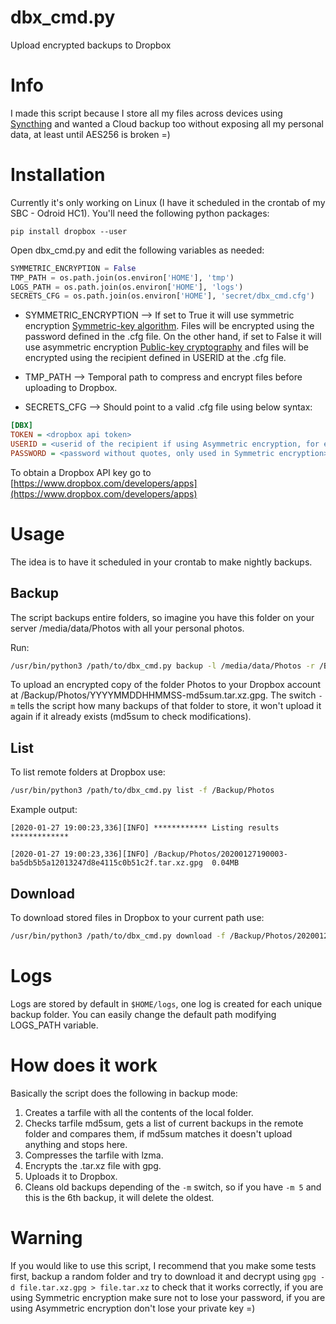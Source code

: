 # dbx_cmd.py
Upload encrypted backups to Dropbox

# Info
I made this script because I store all my files across devices using [Syncthing](https://syncthing.net/) and wanted a Cloud backup too without exposing all my personal data, at least until AES256 is broken =)

# Installation

Currently it's only working on Linux (I have it scheduled in the crontab of my SBC - Odroid HC1).
You'll need the following python packages:

`pip install dropbox --user`

Open dbx_cmd.py and edit the following variables as needed:
```python
SYMMETRIC_ENCRYPTION = False
TMP_PATH = os.path.join(os.environ['HOME'], 'tmp')
LOGS_PATH = os.path.join(os.environ['HOME'], 'logs')
SECRETS_CFG = os.path.join(os.environ['HOME'], 'secret/dbx_cmd.cfg')
```
* SYMMETRIC_ENCRYPTION --> If set to True it will use symmetric encryption [Symmetric-key algorithm](https://en.wikipedia.org/wiki/Symmetric-key_algorithm). Files will be encrypted using the password defined in the .cfg file.
On the other hand, if set to False it will use asymmetric encryption [Public-key cryptography](https://en.wikipedia.org/wiki/Public-key_cryptography) and files will be encrypted using the recipient defined in USERID at the .cfg file.

* TMP_PATH --> Temporal path to compress and encrypt files before uploading to Dropbox.

* SECRETS_CFG --> Should point to a valid .cfg file using below syntax:

```cfg
[DBX]
TOKEN = <dropbox api token>
USERID = <userid of the recipient if using Asymmetric encryption, for ex: john@maildir.com>
PASSWORD = <password without quotes, only used in Symmetric encryption>
```
To obtain a Dropbox API key go to [https://www.dropbox.com/developers/apps](https://www.dropbox.com/developers/apps)

# Usage

The idea is to have it scheduled in your crontab to make nightly backups.

## Backup
The script backups entire folders, so imagine you have this folder on your server /media/data/Photos with all your personal photos.

Run:

```sh
/usr/bin/python3 /path/to/dbx_cmd.py backup -l /media/data/Photos -r /BACKUPS/Photos -m 5
```

To upload an encrypted copy of the folder Photos to your Dropbox account at /Backup/Photos/YYYYMMDDHHMMSS-md5sum.tar.xz.gpg.
The switch `-m` tells the script how many backups of that folder to store, it won't upload it again if it already exists (md5sum to check modifications).

## List
To list remote folders at Dropbox use:

```sh
/usr/bin/python3 /path/to/dbx_cmd.py list -f /Backup/Photos
```

Example output:

```
[2020-01-27 19:00:23,336][INFO] ************ Listing results *************

[2020-01-27 19:00:23,336][INFO] /Backup/Photos/20200127190003-ba5db5b5a12013247d8e4115c0b51c2f.tar.xz.gpg  0.04MB
```

## Download

To download stored files in Dropbox to your current path use:

```sh
/usr/bin/python3 /path/to/dbx_cmd.py download -f /Backup/Photos/20200127190003-ba5db5b5a12013247d8e4115c0b51c2f.tar.xz.gpg
```

# Logs

Logs are stored by default in `$HOME/logs`, one log is created for each unique backup folder. You can easily change the default path modifying LOGS_PATH variable.

# How does it work

Basically the script does the following in backup mode:
1. Creates a tarfile with all the contents of the local folder.
2. Checks tarfile md5sum, gets a list of current backups in the remote folder and compares them, if md5sum matches it doesn't upload anything and stops here.
3. Compresses the tarfile with lzma.
4. Encrypts the .tar.xz file with gpg.
5. Uploads it to Dropbox.
6. Cleans old backups depending of the `-m` switch, so if you have `-m 5` and this is the 6th backup, it will delete the oldest.

# Warning

If you would like to use this script, I recommend that you make some tests first, backup a random folder and try to download it and decrypt using `gpg -d file.tar.xz.gpg > file.tar.xz` to check that it works correctly, if you are using Symmetric encryption make sure not to lose your password, if you are using Asymmetric encryption don't lose your private key =)
